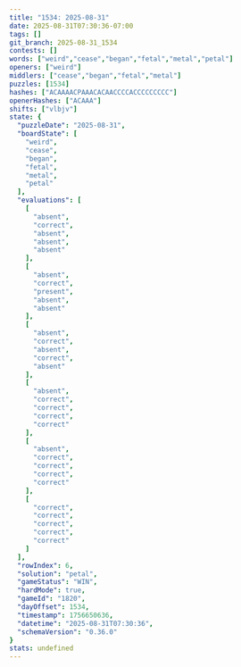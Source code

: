 ```yaml
---
title: "1534: 2025-08-31"
date: 2025-08-31T07:30:36-07:00
tags: []
git_branch: 2025-08-31_1534
contests: []
words: ["weird","cease","began","fetal","metal","petal"]
openers: ["weird"]
middlers: ["cease","began","fetal","metal"]
puzzles: [1534]
hashes: ["ACAAAACPAAACACAACCCCACCCCCCCCC"]
openerHashes: ["ACAAA"]
shifts: ["vlbjv"]
state: {
  "puzzleDate": "2025-08-31",
  "boardState": [
    "weird",
    "cease",
    "began",
    "fetal",
    "metal",
    "petal"
  ],
  "evaluations": [
    [
      "absent",
      "correct",
      "absent",
      "absent",
      "absent"
    ],
    [
      "absent",
      "correct",
      "present",
      "absent",
      "absent"
    ],
    [
      "absent",
      "correct",
      "absent",
      "correct",
      "absent"
    ],
    [
      "absent",
      "correct",
      "correct",
      "correct",
      "correct"
    ],
    [
      "absent",
      "correct",
      "correct",
      "correct",
      "correct"
    ],
    [
      "correct",
      "correct",
      "correct",
      "correct",
      "correct"
    ]
  ],
  "rowIndex": 6,
  "solution": "petal",
  "gameStatus": "WIN",
  "hardMode": true,
  "gameId": "1820",
  "dayOffset": 1534,
  "timestamp": 1756650636,
  "datetime": "2025-08-31T07:30:36",
  "schemaVersion": "0.36.0"
}
stats: undefined
---
```

<!-- more -->
